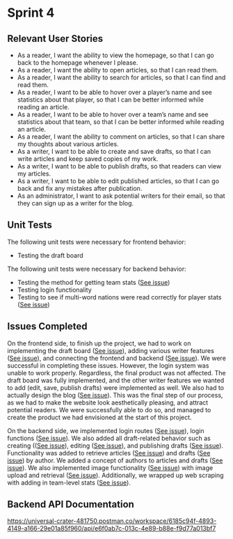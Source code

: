 # Sprint 4

## Relevant User Stories
- As a reader, I want the ability to view the homepage, so that I can go back to the homepage whenever I please. 
- As a reader, I want the ability to open articles, so that I can read them.
- As a reader, I want the ability to search for articles, so that I can find and read them.
- As a reader, I want to be able to hover over a player’s name and see statistics about that player, so that I can be better informed while reading an article. 
- As a reader, I want to be able to hover over a team’s name and see statistics about that team, so that I can be better informed while reading an article. 
- As a reader, I want the ability to comment on articles, so that I can share my thoughts about various articles.
- As a writer, I want to be able to create and save drafts, so that I can write articles and keep saved copies of my work.
- As a writer, I want to be able to publish drafts, so that readers can view my articles. 
- As a writer, I want to be able to edit published articles, so that I can go back and fix any mistakes after publication. 
- As an administrator, I want to ask potential writers for their email, so that they can sign up as a writer for the blog. 

## Unit Tests
The following unit tests were necessary for frontend behavior: 
- Testing the draft board

The following unit tests were necessary for backend behavior:
- Testing the method for getting team stats ([See issue][i66])
- Testing login functionality
- Testing to see if multi-word nations were read correctly for player stats ([See issue][i72])


## Issues Completed
On the frontend side, to finish up the project, we had to work on implementing the draft board ([See issue][i95]), adding various writer features ([See issue][i96]), and connecting the frontend and backend ([See issue][i97]). We were successful in completing these issues. However, the login system was unable to work properly. Regardless, the final product was not affected. The draft board was fully implemented, and the other writer features we wanted to add (edit, save, publish drafts) were implemented as well. We also had to actually design the blog ([See issue][i73]). This was the final step of our process, as we had to make the website look aesthetically pleasing, and attract potential readers. We were successfully able to do so, and managed to create the product we had envisioned at the start of this project. 

On the backend side, we implemented login routes ([See issue][i74]), login functions ([See issue][i75]). We also added all draft-related behavior such as creating (([See issue][i79]), editing ([See issue][i81]), and publishing drafts ([See issue][i84]). Functionality was added to retrieve articles ([See issue][i85]) and drafts ([See issue][i83]) by author. We added a concept of authors to articles and drafts ([See issue][i82]). We also implemented image functionality ([See issue][i42]) with image upload and retrieval ([See issue][i41]). Additionally, we wrapped up web scraping with adding in team-level stats ([See issue][i76]).


## Backend API Documentation
https://universal-crater-481750.postman.co/workspace/6185c94f-4893-4149-a166-29e01a85f960/api/e6f0ab7c-013c-4e89-b88e-f9d77a013bf7

[i1]: https://github.com/apangasa/cen3031-skjsports/issues/1
[i2]: https://github.com/apangasa/cen3031-skjsports/issues/2
[i3]: https://github.com/apangasa/cen3031-skjsports/issues/3
[i4]: https://github.com/apangasa/cen3031-skjsports/issues/4
[i5]: https://github.com/apangasa/cen3031-skjsports/issues/5
[i6]: https://github.com/apangasa/cen3031-skjsports/issues/6
[i7]: https://github.com/apangasa/cen3031-skjsports/issues/7
[i8]: https://github.com/apangasa/cen3031-skjsports/issues/8
[i9]: https://github.com/apangasa/cen3031-skjsports/issues/9
[i10]:https://github.com/apangasa/cen3031-skjsports/issues/10
[i11]:https://github.com/apangasa/cen3031-skjsports/issues/11
[i12]:https://github.com/apangasa/cen3031-skjsports/issues/12
[i20]:https://github.com/apangasa/cen3031-skjsports/issues/20 
[i21]:https://github.com/apangasa/cen3031-skjsports/issues/21
[i22]:https://github.com/apangasa/cen3031-skjsports/issues/22 
[i23]:https://github.com/apangasa/cen3031-skjsports/issues/23
[i24]:https://github.com/apangasa/cen3031-skjsports/issues/24
[i25]:https://github.com/apangasa/cen3031-skjsports/issues/25
[i28]:https://github.com/apangasa/cen3031-skjsports/issues/28
[i29]:https://github.com/apangasa/cen3031-skjsports/issues/29
[i30]:https://github.com/apangasa/cen3031-skjsports/issues/30
[i31]:https://github.com/apangasa/cen3031-skjsports/issues/31
[i32]:https://github.com/apangasa/cen3031-skjsports/issues/32 
[i40]:https://github.com/apangasa/cen3031-skjsports/issues/40
[i41]:https://github.com/apangasa/cen3031-skjsports/issues/41
[i42]:https://github.com/apangasa/cen3031-skjsports/issues/42 
[i43]:https://github.com/apangasa/cen3031-skjsports/issues/43 
[i44]:https://github.com/apangasa/cen3031-skjsports/issues/44 
[i45]:https://github.com/apangasa/cen3031-skjsports/issues/45 
[i46]:https://github.com/apangasa/cen3031-skjsports/issues/46 
[i47]:https://github.com/apangasa/cen3031-skjsports/issues/47 
[i48]:https://github.com/apangasa/cen3031-skjsports/issues/48 
[i49]:https://github.com/apangasa/cen3031-skjsports/issues/49
[i50]:https://github.com/apangasa/cen3031-skjsports/issues/50 
[i51]:https://github.com/apangasa/cen3031-skjsports/issues/51 
[i53]:https://github.com/apangasa/cen3031-skjsports/issues/53
[i54]:https://github.com/apangasa/cen3031-skjsports/issues/54
[i55]:https://github.com/apangasa/cen3031-skjsports/issues/55
[i56]:https://github.com/apangasa/cen3031-skjsports/issues/56
[i57]:https://github.com/apangasa/cen3031-skjsports/issues/57
[i58]:https://github.com/apangasa/cen3031-skjsports/issues/58
[i59]:https://github.com/apangasa/cen3031-skjsports/issues/59
[i60]:https://github.com/apangasa/cen3031-skjsports/issues/60
[i61]:https://github.com/apangasa/cen3031-skjsports/issues/61
[i63]:https://github.com/apangasa/cen3031-skjsports/issues/63
[i66]:https://github.com/apangasa/cen3031-skjsports/issues/66
[i72]:https://github.com/apangasa/cen3031-skjsports/issues/72
[i73]:https://github.com/apangasa/cen3031-skjsports/issues/73
[i74]:https://github.com/apangasa/cen3031-skjsports/issues/74
[i75]:https://github.com/apangasa/cen3031-skjsports/issues/75
[i76]:https://github.com/apangasa/cen3031-skjsports/issues/76
[i77]:https://github.com/apangasa/cen3031-skjsports/issues/77
[i79]:https://github.com/apangasa/cen3031-skjsports/issues/79
[i80]:https://github.com/apangasa/cen3031-skjsports/issues/80
[i81]:https://github.com/apangasa/cen3031-skjsports/issues/81
[i82]:https://github.com/apangasa/cen3031-skjsports/issues/82
[i83]:https://github.com/apangasa/cen3031-skjsports/issues/83
[i84]:https://github.com/apangasa/cen3031-skjsports/issues/84
[i85]:https://github.com/apangasa/cen3031-skjsports/issues/85
[i86]:https://github.com/apangasa/cen3031-skjsports/issues/86
[i87]:https://github.com/apangasa/cen3031-skjsports/issues/87
[i88]:https://github.com/apangasa/cen3031-skjsports/issues/88
[i89]:https://github.com/apangasa/cen3031-skjsports/issues/89
[i91]:https://github.com/apangasa/cen3031-skjsports/issues/91
[i92]:https://github.com/apangasa/cen3031-skjsports/issues/92
[i95]:https://github.com/apangasa/cen3031-skjsports/issues/95
[i96]:https://github.com/apangasa/cen3031-skjsports/issues/96
[i97]:https://github.com/apangasa/cen3031-skjsports/issues/97


